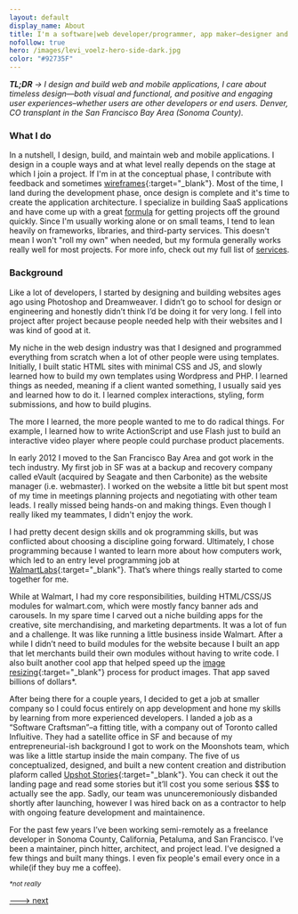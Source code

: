 ```yaml
---
layout: default
display_name: About
title: I'm a software|web developer/programmer, app maker–designer and builder.
nofollow: true
hero: /images/levi_voelz-hero-side-dark.jpg
color: "#92735F"
---
```


_**TL;DR** -> I design and build web and mobile applications, I care about timeless design—both visual and functional, and positive and engaging user experiences–whether users are other developers or end users. Denver, CO transplant in the San Francisco Bay Area (Sonoma County)._

### What I do
In a nutshell, I design, build, and maintain web and mobile applications. I design in a couple ways and at what level really depends on the stage at which I join a project. If I'm in at the conceptual phase, I contribute with feedback and sometimes [wireframes](/images/patronish-wires.png){:target="_blank"}. Most of the time, I land during the development phase, once design is complete and it's time to create the application architecture. I specialize in building SaaS applications and have come up with a great [formula]() for getting projects off the ground quickly. Since I'm usually working alone or on small teams, I tend to lean heavily on frameworks, libraries, and third-party services. This doesn't mean I won't "roll my own" when needed, but my formula generally works really well for most projects. For more info, check out my full list of [services](/services).

### Background

Like a lot of developers, I started by designing and building websites ages ago using Photoshop and Dreamweaver. I didn’t go to school for design or engineering and honestly didn’t think I’d be doing it for very long. I fell into project after project because people needed help with their websites and I was kind of good at it.

My niche in the web design industry was that I designed and programmed everything from scratch when a lot of other people were using templates. Initially, I built static HTML sites with minimal CSS and JS, and slowly learned how to build my own templates using Wordpress and PHP. I learned things as needed, meaning if a client wanted something, I usually said yes and learned how to do it. I learned complex interactions, styling, form submissions, and how to build plugins.

The more I learned, the more people wanted to me to do radical things. For example, I learned how to write ActionScript and use Flash just to build an interactive video player where people could purchase product placements.

In early 2012 I moved to the San Francisco Bay Area and got work in the tech industry. My first job in SF was at a backup and recovery company called eVault (acquired by Seagate and then Carbonite) as the website manager (i.e. webmaster). I worked on the website a little bit but spent most of my time in meetings planning projects and negotiating with other team leads. I really missed being hands-on and making things. Even though I really liked my teammates, I didn't enjoy the work.

I had pretty decent design skills and ok programming skills, but was conflicted about choosing a discipline going forward. Ultimately, I chose programming because I wanted to learn more about how computers work, which led to an entry level programming job at [WalmartLabs](https://www.walmartlabs.com/){:target="_blank"}. That’s where things really started to come together for me.

While at Walmart, I had my core responsibilities, building HTML/CSS/JS modules for walmart.com, which were mostly fancy banner ads and carousels. In my spare time I carved out a niche building apps for the creative, site merchandising, and marketing departments. It was a lot of fun and a challenge. It was like running a little business inside Walmart. After a while I didn’t need to build modules for the website because I built an app that let merchants build their own modules without having to write code. I also built another cool app that helped speed up the [image resizing](https://derivv.com){:target="_blank"} process for product images. That app saved billions of dollars*.

After being there for a couple years, I decided to get a job at smaller company so I could focus entirely on app development and hone my skills by learning from more experienced developers. I landed a job as a “Software Craftsman”–a fitting title, with a company out of Toronto called Influitive. They had a satellite office in SF and because of my entrepreneurial-ish background I got to work on the Moonshots team, which was like a little startup inside the main company. The five of us conceptualized, designed, and built a new content creation and distribution plaform called [Upshot Stories](https://upshotstories.com){:target="_blank"}. You can check it out the landing page and read some stories but it’ll cost you some serious $$$ to actually see the app. Sadly, our team was ununceremoniously disbanded shortly after launching, however I was hired back on as a contractor to help with ongoing feature development and maintainence.

For the past few years I’ve been working semi-remotely as a freelance developer in Sonoma County, California, Petaluma, and San Francisco. I’ve been a maintainer, pinch hitter, architect, and project lead. I’ve designed a few things and built many things. I even fix people's email every once in a while(if they buy me a coffee).

<small>_*not really_</small>

[---> next](/services)
